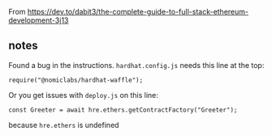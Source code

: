 From https://dev.to/dabit3/the-complete-guide-to-full-stack-ethereum-development-3j13

## notes

Found a bug in the instructions. `hardhat.config.js` needs this line at the top:

`require("@nomiclabs/hardhat-waffle");`

Or you get issues with `deploy.js` on this line:

`const Greeter = await hre.ethers.getContractFactory("Greeter");`

because `hre.ethers` is undefined
